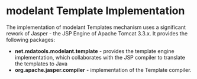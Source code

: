 modelant Template Implementation
================================

The implementation of modelant Templates mechanism uses a significant rework of Jasper - the JSP Engine of Apache Tomcat 3.3.x. It provides the following packages:

* **net.mdatools.modelant.template** - provides the template engine implementation, which collaborates with the JSP compiler to translate the templates to Java
* **org.apache.jasper.compiler** - implementation of the Template compiler.